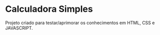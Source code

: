 
# Calculadora Simples

Projeto criado para testar/aprimorar os conhecimentos em HTML, CSS e JAVASCRIPT.

